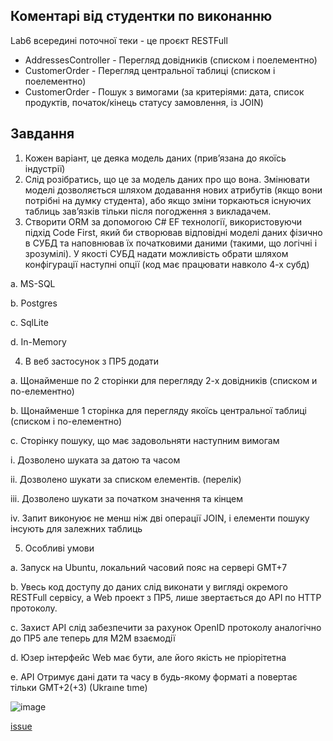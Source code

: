 ## Коментарі від студентки по виконанню

Lab6 всередині поточної теки - це проєкт RESTFull
- AddressesController - Перегляд довідників (списком і поелементно)
- CustomerOrder - Перегляд центральної таблиці (списком і поелементно)
- CustomerOrder - Пошук з вимогами (за критеріями: дата, список продуктів, початок/кінець статусу замовлення, із JOIN)

## Завдання
1.	Кожен варіант, це деяка модель даних (прив’язана до якоїсь індустрії)
2.	Слід розібратись, що це за модель даних про що вона. Змінювати моделі дозволяється шляхом додавання нових атрибутів (якщо вони потрібні на думку студента), або якщо зміни торкаються існуючих таблиць зав’язків тільки після погодження з викладачем.
3.	Створити ORM за допомогою С# EF технології, використовуючи підхід Code First, який би створював відповідні моделі даних фізично в СУБД та наповнював їх початковими даними (такими, що логічні і зрозумілі). У якості СУБД надати можливість обрати шляхом конфігурації наступні опції (код має працювати навколо 4-х субд)

a.	MS-SQL

b.	Postgres

c.	SqlLite

d.	In-Memory

4.	В веб застосунок з ПР5 додати

a.	Щонайменше по 2 сторінки для перегляду 2-х довідників (списком и по-елементно)

b.	Щонайменше 1 сторінка для перегляду якоїсь центральної таблиці (списком і по-елементно)

c.	Сторінку пошуку, що має задовольняти наступним вимогам

i.	Дозволено шуката за датою та часом

ii.	Дозволено шукати за списком елементів. (перелік)

iii.	Дозволено шукати за початком значення та кінцем

iv.	Запит виконуює не менш ніж дві операції JOIN, і елементи пошуку інсують для залежних таблиць

5.	Особливі умови

a.	Запуск на Ubuntu, локальний часовий пояс на сервері GMT+7

b.	Увесь код доступу до даних слід виконати у вигляді окремого RESTFull сервісу, а Web проект з ПР5, лише звертається до API по HTTP протоколу.

c.	Захист API слід забезпечити за рахунок OpenID протоколу аналогічно до ПР5 але теперь для M2M взаємодії

d.	Юзер інтерфейс Web має бути, але його якість не пріорітетна

e.	API Отримує дані дати та часу в будь-якому форматі а повертає тільки GMT+2(+3) (Ukraıne tıme)
 
![image](https://github.com/user-attachments/assets/c5fad1ee-03dd-4fdc-bfb8-e5ffdb1dfacd)

[issue](https://github.com/luiqor/cross-platform-programming/issues/13)